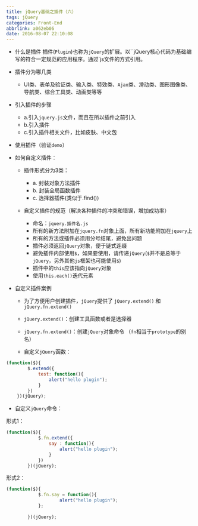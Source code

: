 ```yaml
---
title: jQuery基础之插件（六）
tags: jQuery
categories: Front-End
abbrlink: a062eb06
date: 2016-08-07 22:10:08
---
```


- 什么是插件
 插件(`Plugin`)也称为`jQuery`的扩展。以``jQuery核心代码为基础编写的符合一定规范的应用程序。通过`js文件的方式引用。
<!--more-->
- 插件分为哪几类
  - UI类、表单及验证类、输入类、特效类、`Ajax`类、滑动类、图形图像类、导航类、综合工具类、动画类等等
	
- 引入插件的步骤
	- a.引入`jquery.js`文件，而且在所以插件之前引入
	- b.引入插件
	- c.引入插件相关文件，比如皮肤、中文包

- 使用插件（验证`demo`）

- 如何自定义插件：	
	
  - 插件形式分为3类：
	- a. 封装对象方法插件
	- b. 封装全局函数插件
	- c. 选择器插件(类似于.find())

  - 自定义插件的规范（解决各种插件的冲突和错误，增加成功率）
	- 命名：`jquery.插件名.js`
	- 所有的新方法附加在`jquery.fn`对象上面，所有新功能附加在`jquery`上
	- 所有的方法或插件必须用分号结尾，避免出问题
	-  插件必须返回`jQuery`对象，便于链式连缀
	-  避免插件内部使用`$`，如果要使用，请传递`jQuery`(`$`并不是总等于`jQuery`，另外其他`js`框架也可能使用`$`)
	- 插件中的`this`应该指向`jQuery`对象
	- 使用`this.each()`迭代元素

- 自定义插件案例
    
	- 为了方便用户创建插件，`jQuery`提供了 `jQuery.extend()` 和 `jQuery.fn.extend()`
	- `jQuery.extend()`：创建工具函数或者是选择器
	- `jQuery.fn.extend()`：创建`jQuery`对象命令  （`fn`相当于`prototype`的别名）

	- 自定义`jQuery`函数：

```js
(function($){
		$.extend({
			test: function(){
				alert("hello plugin");
			}
		})
	})(jQuery);
```

- 自定义`jQuery`命令：

 形式1：
	  
```js
(function($){
			$.fn.extend({
				say : function(){
					alert("hello plugin");
				}
			})
		})(jQuery);
```

形式2：

```js
(function($){
			$.fn.say = function(){
					alert("hello plugin");
			};
			
		})(jQuery);
```


	
